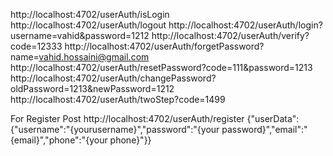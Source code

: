 http://localhost:4702/userAuth/isLogin
http://localhost:4702/userAuth/logout
http://localhost:4702/userAuth/login?username=vahid&password=1212
http://localhost:4702/userAuth/verify?code=12333
http://localhost:4702/userAuth/forgetPassword?name=vahid.hossaini@gmail.com
http://localhost:4702/userAuth/resetPassword?code=111&password=1213
http://localhost:4702/userAuth/changePassword?oldPassword=1213&newPassword=1212
http://localhost:4702/userAuth/twoStep?code=1499





For Register Post 
http://localhost:4702/userAuth/register
{"userData":{"username":"{yourusername}","password":"{your password}","email":"{email}","phone":"{your phone}"}}